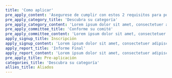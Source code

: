 ```yaml
---
title: 'Como aplicar'
pre_apply_content: 'Asegurese de cumplir con estos 2 requisitos para poder aplicar correctamente a Bandera Azul.'
pre_apply_category_title: 'Descubra su categoría'
pre_apply_category_content: 'Lorem ipsum dolor sit amet, consectetuer adipiscing elit, sed diam nonummy nibh euismod tincidunt ut'
pre_apply_committee_title: 'Conforme su comité'
pre_apply_committee_content: 'Lorem ipsum dolor sit amet, consectetuer adipiscing elit, sed diam nonummy nibh euismod tincidunt ut'
apply_signup_title: Inscripción
apply_signup_content: 'Lorem ipsum dolor sit amet, consectetuer adipiscing elit, sed diam nonummy nibh euismod tincidunt ut'
apply_report_title: 'Informe Final'
apply_report_content: 'Lorem ipsum dolor sit amet, consectetuer adipiscing elit, sed diam nonummy nibh euismod tincidunt ut'
pre_apply_title: Pre-aplicación
categories_title: 'Descubra su categoría'
allies_title: Aliados
---
```



